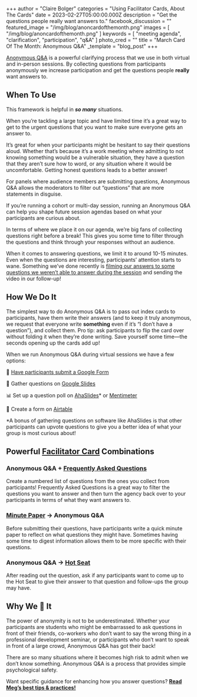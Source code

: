 +++
author = "Claire Bolger"
categories = "Using Facilitator Cards, About The Cards"
date = 2023-02-27T05:00:00.000Z
description = "Get the questions people really want answers to."
facebook_discussion = ""
featured_image = "/img/blog/anoncardofthemonth.png"
images = [ "/img/blog/anoncardofthemonth.png" ]
keywords = [ "meeting agenda", "clarification", "participation", "q&A" ]
photo_cred = ""
title = "March Card Of The Month: Anonymous Q&A"
_template = "blog_post"
+++

[Anonymous Q&A](https://www.facilitator.cards/cards/anonymous-qa/) is a powerful clarifying process that we use in both virtual and in-person sessions. By collecting questions from participants anonymously we increase participation and get the questions people **really** want answers to.

## When To Use

This framework is helpful in **_so many_** situations.

When you’re tackling a large topic and have limited time it’s a great way to get to the urgent questions that you want to make sure everyone gets an answer to.

It’s great for when your participants might be hesitant to say their questions aloud. Whether that’s because it’s a work meeting where admitting to not knowing something would be a vulnerable situation, they have a question that they aren’t sure how to word, or any situation where it would be uncomfortable. Getting honest questions leads to a better answer!

For panels where audience members are submitting questions, Anonymous Q&A allows the moderators to filter out “questions” that are more statements in disguise.

If you’re running a cohort or multi-day session, running an Anonymous Q&A can help you shape future session agendas based on what your participants are curious about.

In terms of where we place it on our agenda, we’re big fans of collecting questions right before a break! This gives you some time to filter through the questions and think through your responses without an audience.

When it comes to answering questions, we limit it to around 10-15 minutes. Even when the questions are interesting, participants’ attention starts to wane. Something we’ve done recently is [filming our answers to some questions we weren’t able to answer during the session](https://youtu.be/_e3OfQ2DrcY) and sending the video in our follow-up!

## How We Do It

The simplest way to do Anonymous Q&A is to pass out index cards to participants, have them write their answers (and to keep it truly anonymous, we request that everyone write **something** even if it’s “I don’t have a question”), and collect them. Pro tip: ask participants to flip the card over without folding it when they’re done writing. Save yourself some time—the seconds opening up the cards add up!

When we run Anonymous Q&A during virtual sessions we have a few options:

🧾 [Have participants submit a Google Form](https://virtual.facilitator.cards/anonymous-qa-on-zoom-using-google-forms-meg-bolger)

🛝 Gather questions on [Google Slides](https://support.google.com/docs/answer/6386827?hl=en&co=GENIE.Platform%3DDesktop)

📊 Set up a question poll on [AhaSlides](https://ahaslides.com/)* or [Mentimeter](https://www.mentimeter.com/blog/stand-out-get-ahead/how-to-create-open-ended-questions)

💨 Create a form on [Airtable](https://airtable.com/)

\*A bonus of gathering questions on software like AhaSlides is that other participants can upvote questions to give you a better idea of what your group is most curious about!

## Powerful [Facilitator Card](https://shop.facilitator.cards/) Combinations

### Anonymous Q&A + [Frequently Asked Questions](https://www.facilitator.cards/cards/frequently-asked-questions/)

Create a numbered list of questions from the ones you collect from participants! Frequently Asked Questions is a great way to filter the questions you want to answer and then turn the agency back over to your participants in terms of what they want answers to.

### [Minute Paper](https://www.facilitator.cards/blog/february-card-of-the-month-minute-papers/) → Anonymous Q&A

Before submitting their questions, have participants write a quick minute paper to reflect on what questions they might have. Sometimes having some time to digest information allows them to be more specific with their questions.

### Anonymous Q&A → [Hot Seat](https://www.facilitator.cards/cards/hot-seat/)

After reading out the question, ask if any participants want to come up to the Hot Seat to give their answer to that question and follow-ups the group may have.

## Why We 💛 It

The power of anonymity is not to be underestimated. Whether your participants are students who might be embarrassed to ask questions in front of their friends, co-workers who don’t want to say the wrong thing in a professional development seminar, or participants who don’t want to speak in front of a large crowd, Anonymous Q&A has got their back!

There are so many situations where it becomes high risk to admit when we don’t know something. Anonymous Q&A is a process that provides simple psychological safety. 

Want specific guidance for enhancing how you answer questions? [**Read Meg’s best tips & practices!**](https://www.facilitator.cards/blog/how-to-answer-questions/)
